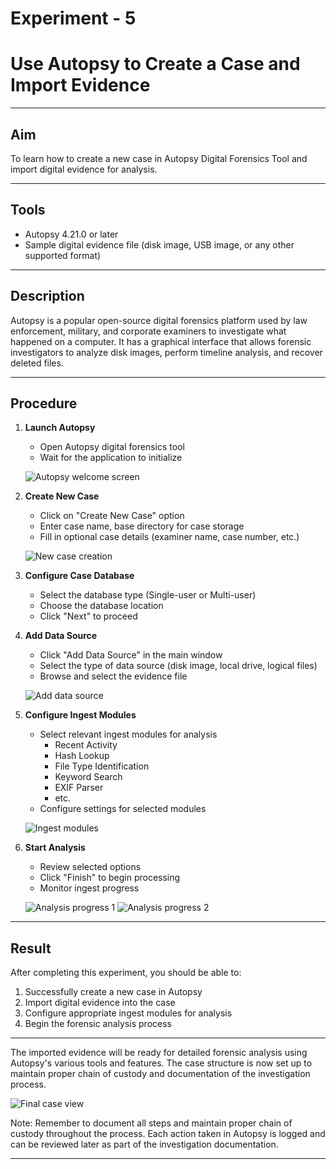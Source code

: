 # Experiment - 5
# Use Autopsy to Create a Case and Import Evidence
---

## Aim
To learn how to create a new case in Autopsy Digital Forensics Tool and import digital evidence for analysis.

---

## Tools
- Autopsy 4.21.0 or later
- Sample digital evidence file (disk image, USB image, or any other supported format)

---

## Description
Autopsy is a popular open-source digital forensics platform used by law enforcement, military, and corporate examiners to investigate what happened on a computer. It has a graphical interface that allows forensic investigators to analyze disk images, perform timeline analysis, and recover deleted files.

---
## Procedure

1. **Launch Autopsy**
   - Open Autopsy digital forensics tool
   - Wait for the application to initialize
   
   ![Autopsy welcome screen](Output%20Screenshot/Exp5/Screenshot%202025-10-23%20193917.png)

2. **Create New Case**
   - Click on "Create New Case" option
   - Enter case name, base directory for case storage
   - Fill in optional case details (examiner name, case number, etc.)
   
   ![New case creation](Output%20Screenshot/Exp5/Screenshot%202025-10-23%20193953.png)

3. **Configure Case Database**
   - Select the database type (Single-user or Multi-user)
   - Choose the database location
   - Click "Next" to proceed

4. **Add Data Source**
   - Click "Add Data Source" in the main window
   - Select the type of data source (disk image, local drive, logical files)
   - Browse and select the evidence file
   
   ![Add data source](Output%20Screenshot/Exp5/Screenshot%202025-10-23%20194311.png)

5. **Configure Ingest Modules**
   - Select relevant ingest modules for analysis
     - Recent Activity
     - Hash Lookup
     - File Type Identification
     - Keyword Search
     - EXIF Parser
     - etc.
   - Configure settings for selected modules
   
   ![Ingest modules](Output%20Screenshot/Exp5/Screenshot%202025-10-23%20194505.png)

6. **Start Analysis**
   - Review selected options
   - Click "Finish" to begin processing
   - Monitor ingest progress
   
   ![Analysis progress 1](Output%20Screenshot/Exp5/Screenshot%202025-10-23%20194512.png)
   ![Analysis progress 2](Output%20Screenshot/Exp5/Screenshot%202025-10-23%20194545.png)

---

## Result
After completing this experiment, you should be able to:
1. Successfully create a new case in Autopsy
2. Import digital evidence into the case
3. Configure appropriate ingest modules for analysis
4. Begin the forensic analysis process

---
The imported evidence will be ready for detailed forensic analysis using Autopsy's various tools and features. The case structure is now set up to maintain proper chain of custody and documentation of the investigation process.

![Final case view](Output%20Screenshot/Exp5/Screenshot%202025-10-23%20210153.png)

Note: Remember to document all steps and maintain proper chain of custody throughout the process. Each action taken in Autopsy is logged and can be reviewed later as part of the investigation documentation.

---

